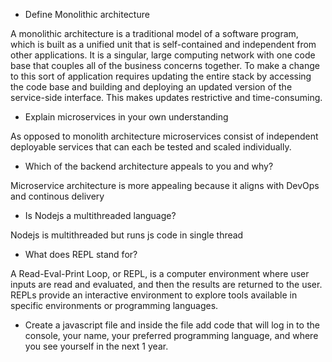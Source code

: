 * Define Monolithic architecture


A monolithic architecture is a traditional model of a software program, which is built as a unified unit that is self-contained and independent from other applications. 
It is a singular, large computing network with one code base that couples all of the business concerns together.  To make a change to this sort of application requires updating the entire stack by accessing the code base and building and deploying an updated version of the service-side interface. This makes updates restrictive and time-consuming.


* Explain microservices in your own understanding

As opposed to monolith architecture microservices consist of independent deployable services that can each be tested and scaled individually.

* Which of the backend architecture appeals to you and why?

Microservice architecture is more appealing because it aligns with DevOps and continous delivery 


* Is Nodejs a multithreaded language?

Nodejs is multithreaded but runs js code in single thread


* What does REPL stand for?

A Read-Eval-Print Loop, or REPL, is a computer environment where user inputs are read and evaluated, and then the results are returned to the user. REPLs provide an interactive environment to explore tools available in specific environments or programming languages.


* Create a javascript file and inside the file add code that will log in to the console, your name, your preferred programming language, and where you see yourself in the next 1 year.
